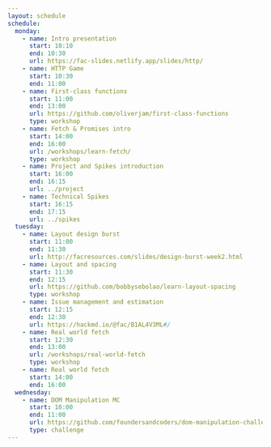 ```yaml
---
layout: schedule
schedule:
  monday:
    - name: Intro presentation
      start: 10:10
      end: 10:30
      url: https://fac-slides.netlify.app/slides/http/
    - name: HTTP Game
      start: 10:30
      end: 11:00
    - name: First-class functions
      start: 11:00
      end: 13:00
      url: https://github.com/oliverjam/first-class-functions
      type: workshop
    - name: Fetch & Promises intro
      start: 14:00
      end: 16:00
      url: /workshops/learn-fetch/
      type: workshop
    - name: Project and Spikes introduction
      start: 16:00
      end: 16:15
      url: ../project
    - name: Technical Spikes
      start: 16:15
      end: 17:15
      url: ../spikes
  tuesday:
    - name: Layout design burst
      start: 11:00
      end: 11:30
      url: http://facresources.com/slides/design-burst-week2.html
    - name: Layout and spacing
      start: 11:30
      end: 12:15
      url: https://github.com/bobbysebolao/learn-layout-spacing
      type: workshop
    - name: Issue management and estimation
      start: 12:15
      end: 12:30
      url: https://hackmd.io/@fac/B1AL4V3ML#/
    - name: Real world fetch
      start: 12:30
      end: 13:00
      url: /workshops/real-world-fetch
      type: workshop
    - name: Real world fetch
      start: 14:00
      end: 16:00
  wednesday:
    - name: DOM Manipulation MC
      start: 10:00
      end: 11:00
      url: https://github.com/foundersandcoders/dom-manipulation-challenge/
      type: challenge
---
```

